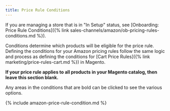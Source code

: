 ```yaml
---
title: Price Rule Conditions 
---
```



If you are managing a store that is in "In Setup" status, see [Onboarding: Price Rule Conditions]({% link sales-channels/amazon/ob-pricing-rules-conditions.md %}).

Conditions determine which products will be eligible for the price rule. Defining the conditions for your Amazon pricing rules follow the same logic and process as defining the conditions for [Cart Price Rules]({% link marketing/price-rules-cart.md %}) in Magento.

**If your price rule applies to all products in your Magento catalog, then leave this section blank.**

Any areas in the conditions that are bold can be clicked to see the various options.

{% include amazon-price-rule-condition.md %}
